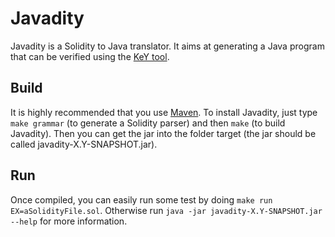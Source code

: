 # Javadity

Javadity is a Solidity to Java translator. It aims at generating a Java program that can be verified using the [KeY tool](https://www.key-project.org/).

## Build

It is highly recommended that you use [Maven](https://maven.apache.org/). To install Javadity, just type `make grammar` (to generate a Solidity parser) and then `make` (to build Javadity). Then you can get the jar into the folder target (the jar should be called javadity-X.Y-SNAPSHOT.jar).

## Run

Once compiled, you can easily run some test by doing `make run EX=aSolidityFile.sol`. Otherwise run `java -jar javadity-X.Y-SNAPSHOT.jar --help` for more information.
